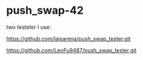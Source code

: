 # push_swap-42

two testeter I use:

https://github.com/laisarena/push_swap_tester.git

https://github.com/LeoFu9487/push_swap_tester.git
